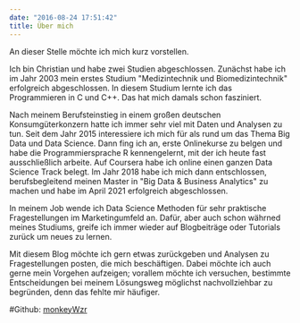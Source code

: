 ```yaml
---
date: "2016-08-24 17:51:42"
title: Über mich
---
```


An dieser Stelle möchte ich mich kurz vorstellen.

Ich bin Christian und habe zwei Studien abgeschlossen.
Zunächst habe ich im Jahr 2003 mein erstes Studium "Medizintechnik und Biomedizintechnik" erfolgreich abgeschlossen. 
In diesem Studium lernte ich das Programmieren in C und C++. Das hat mich damals schon fasziniert.

Nach meinem Berufsteinstieg in einem großen deutschen  Konsumgüterkonzern hatte ich immer
sehr viel mit Daten und Analysen zu tun. Seit dem Jahr 2015 interessiere ich mich 
für als rund um das Thema Big Data und Data Science. Dann fing ich an, erste Onlinekurse zu belgen und habe
die Programmiersprache R kennengelernt, mit der ich heute fast ausschließlich arbeite. Auf Coursera habe ich
online einen ganzen Data Science Track belegt. Im Jahr 2018 habe ich mich 
dann entschlossen, berufsbegleitend meinen Master in "Big Data & Business Analytics"
zu machen und habe im April 2021 erfolgreich abgeschlossen.

In meinem Job wende ich Data Science Methoden für sehr praktische Fragestellungen
im Marketingumfeld an. Dafür, aber auch schon währned meines Studiums, greife
ich immer wieder auf Blogbeiträge oder Tutorials zurück um neues zu lernen.

Mit diesem Blog möchte ich gern etwas zurückgeben und Analysen zu Fragestellungen
posten, die mich beschäftigen. Dabei möchte ich auch gerne mein Vorgehen aufzeigen; vorallem möchte ich versuchen,
bestimmte Entscheidungen bei meinem Lösungsweg möglichst nachvollziehbar zu begründen, denn das fehlte mir 
häufiger.


#Github: [monkeyWzr](https://github.com/monkeyWzr)

